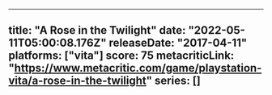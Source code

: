 
---
title: "A Rose in the Twilight"
date: "2022-05-11T05:00:08.176Z"
releaseDate: "2017-04-11"
platforms: ["vita"]
score: 75
metacriticLink: "https://www.metacritic.com/game/playstation-vita/a-rose-in-the-twilight"
series: []
---
